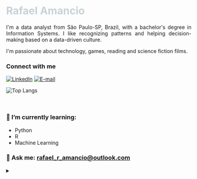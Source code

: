 <h1>
    <span style='color:#C7D2D6'>Rafael Amancio</span>
</h1>
<!--<img align="right" alt="Developer vector created by storyset - www.freepik.com" height="250" width="290" src="https://img.freepik.com/free-vector/hand-drawn-flat-design-website-hosting-illustration_23-2149258057.jpg?w=740&t=st=1706237285~exp=1706237885~hmac=4b8f6b6d2f7097bb9e77b81d1667eb637211a7690bdb7b6c9262ffa9a49944f7" style="border-radius:20px;margin-left:20px">-->
<p align="justify">I'm a data analyst from São Paulo-SP, Brazil, with a bachelor's degree in Information Systems. I like recognizing patterns and helping decision-making based on a data-driven culture.
<br>

I'm passionate about technology, games, reading and science fiction films.</p>

<h3 align="left">Connect with me</h3>

[![LinkedIn](https://img.shields.io/badge/LinkedIn-0077B5?style=for-the-badge&logo=linkedin&logoColor=white)](https://www.linkedin.com/in/rafael-ribeiro-amancio/) 	[![E-mail](https://img.shields.io/badge/-Email-000?style=for-the-badge&logo=microsoft-outlook&logoColor=007BFF)](mailto:rafael_r_amancio@outlook.com)

<!--
<h3 align="left">GitHub Stats</h3>

![GitHub stats](https://github-readme-stats-git-masterrstaa-rickstaa.vercel.app/api?username=rafael-r-amancio&hide_title=true&show_icons=true&include_all_commits=false&count_private=true&line_height=25&hide=issues&bg_color=C7D2D6&title_color=271058&text_color=271058&border_radius=20&border_color=271058&icon_color=271058&theme=jolly) -->

![Top Langs](https://github-readme-stats-git-masterrstaa-rickstaa.vercel.app/api/top-langs/?username=rafael-r-amancio&bg_color=000&border_color=30A3DC&title_color=E94D5F&text_color=FFF)

<br>

### 🌱 I’m currently learning:
- Python
- R
- Machine Learning

### 💬 Ask me: rafael_r_amancio@outlook.com

<details align="left">
  <summary></summary> 
 
  - Badges by <a href="https://shields.io/">shields.io</a><br>
  - GitHub Stats by <a href="https://github.com/anuraghazra/github-readme-stats">anuraghazra</a>
    <!-- - Developer vector created by <a href="https://storyset.com/technology">Technology illustrations by Storyset</a> (edited by author) -->

</details>

<!--
**rafael-r-amancio/rafael-r-amancio** is a ✨ _special_ ✨ repository because its `README.md` (this file) appears on your GitHub profile.

Here are some ideas to get you started:

- 🔭 I’m currently working on ...
- 🌱 I’m currently learning ...
- 👯 I’m looking to collaborate on ...
- 🤔 I’m looking for help with ...
- 💬 Ask me about ...
- 📫 How to reach me: ...
- 😄 Pronouns: ...
- ⚡ Fun fact: ...
-->
